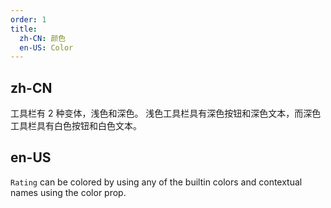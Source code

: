 ```yaml
---
order: 1
title:
  zh-CN: 颜色
  en-US: Color
---
```


## zh-CN

工具栏有 2 种变体，浅色和深色。 浅色工具栏具有深色按钮和深色文本，而深色工具栏具有白色按钮和白色文本。

## en-US

`Rating` can be colored by using any of the builtin colors and contextual names using the color prop.

